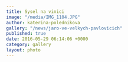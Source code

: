 ```yaml
---
title: Sysel na vinici
image: "/media/IMG_1104.JPG"
author: katerina-polednikova
gallery: "/news/jaro-ve-velkych-pavlovicich"
published: true
date: 2016-05-29 06:14:06 +0000
category: gallery
layout: photo
---
```

